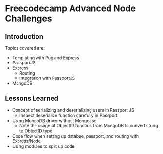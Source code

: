 # Freecodecamp Advanced Node Challenges

## Introduction

Topics covered are:

- Templating with Pug and Express
- PassportJS
- Express
  - Routing
  - Integration with PassportJS
- MongoDB

## Lessons Learned

- Concept of serializing and deserializing users in Passport JS
  - Inspect deserialize function carefully in Passport
- Using MongoDB driver without Mongoose
  - Note the usage of ObjectID function from MongoDB to convert string to ObjectID type
- Code flow when setting up databse, passport, and routing with Express/Node
- Using modules to split up code

